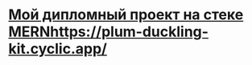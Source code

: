 # [Мой дипломный проект на стеке MERN](https://plum-duckling-kit.cyclic.app/)https://plum-duckling-kit.cyclic.app/
